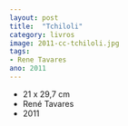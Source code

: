 ```yaml
---
layout: post
title:  "Tchiloli"
category: livros
image: 2011-cc-tchiloli.jpg
tags:
- Rene Tavares
ano: 2011
---
```


- 21 x 29,7 cm
- René Tavares
- 2011

